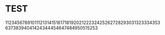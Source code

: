# TEST

11234567891011121314151617181920212223242526272829303132333435363738394041424344454647484950515253